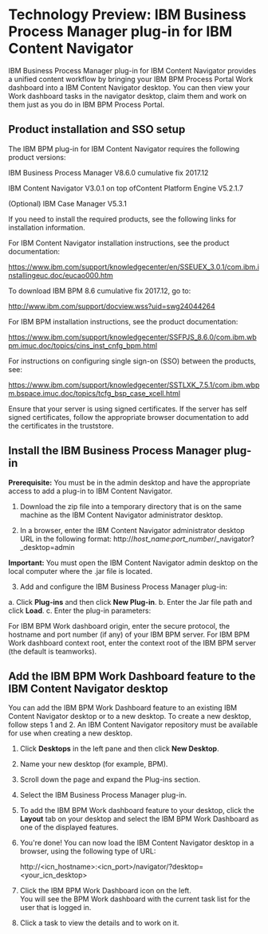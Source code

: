

# Technology Preview: IBM Business Process Manager plug-in for IBM Content Navigator

IBM Business Process Manager plug-in for IBM Content Navigator provides a unified content workflow by bringing your IBM BPM Process Portal Work dashboard into a IBM Content Navigator desktop. You can then view your Work dashboard tasks in the navigator desktop, claim them and work on them just as you do in IBM BPM Process Portal.

## Product installation and SSO setup

The IBM BPM plug-in for IBM Content Navigator requires the following product versions:

IBM Business Process Manager V8.6.0 cumulative fix 2017.12

IBM Content Navigator V3.0.1 on top ofContent Platform Engine V5.2.1.7

(Optional) IBM Case Manager V5.3.1

If you need to install the required products, see the following links for installation information.

For IBM Content Navigator installation instructions, see the product documentation: 

https://www.ibm.com/support/knowledgecenter/en/SSEUEX_3.0.1/com.ibm.installingeuc.doc/eucao000.htm

To download IBM BPM 8.6 cumulative fix 2017.12, go to:

http://www.ibm.com/support/docview.wss?uid=swg24044264

For IBM BPM installation instructions, see the product documentation:  

https://www.ibm.com/support/knowledgecenter/SSFPJS_8.6.0/com.ibm.wbpm.imuc.doc/topics/cins_inst_cnfg_bpm.html

For instructions on configuring  single sign-on (SSO) between the products, see: 

https://www.ibm.com/support/knowledgecenter/SSTLXK_7.5.1/com.ibm.wbpm.bspace.imuc.doc/topics/tcfg_bsp_case_xcell.html

Ensure that your server is using signed certificates. If the server has self signed certificates, follow the appropriate browser documentation to add the certificates in the truststore.

## Install the IBM Business Process Manager plug-in

**Prerequisite:** You must be in the admin desktop and have the appropriate access to add a plug-in to IBM Content Navigator.

1. Download the zip file into a temporary directory that is on the same machine as the IBM Content Navigator administrator desktop.

2. In a browser, enter the IBM Content Navigator administrator desktop URL in the following format:
   http://_host\_name_:_port\_number_/_navigator?_desktop=admin

**Important:**  You must open the IBM Content Navigator admin desktop on the local computer where the .jar file is located.

3. Add and configure the IBM Business Process Manager plug-in:
  
a. Click **Plug-ins** and then click **New Plug-in**.
b. Enter the Jar file path and click **Load**.
c. Enter the plug-in parameters:

For IBM BPM Work dashboard origin, enter the secure protocol, the hostname and port number (if any) of your IBM BPM server.
For IBM BPM Work dashboard context root, enter the context root of the IBM BPM server (the default is teamworks).

## Add the IBM BPM Work Dashboard feature to the IBM Content Navigator desktop

You can add the IBM BPM Work Dashboard feature to an existing IBM Content Navigator desktop or to a new desktop.  To create a new desktop, follow steps 1 and 2.  An IBM Content Navigator repository must be available for use when creating a new desktop.

1. Click **Desktops** in the left pane and then click **New Desktop**.
2. Name your new desktop (for example, BPM).
3. Scroll down the page and expand the Plug-ins section.
4. Select the IBM Business Process Manager plug-in.
5. To add the IBM BPM Work dashboard feature to your desktop, click the **Layout** tab on your desktop and select the IBM BPM Work Dashboard as one of the displayed features.
6. You&#39;re done! You can now load the IBM Content Navigator desktop in a browser, using the following type of URL:

    http://<icn_hostname>:<icn_port>/navigator/?desktop=<your_icn_desktop>
	
7. Click the IBM BPM Work Dashboard icon on the left.  
   You will see the BPM Work dashboard with the current task list for the user that is logged in.
8. Click a task to view the details and to work on it.




